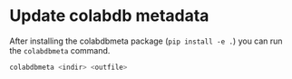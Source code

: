 # Update colabdb metadata 

After installing the colabdbmeta package (`pip install -e .`) you can run the `colabdbmeta` command.

```bash
colabdbmeta <indir> <outfile>
```